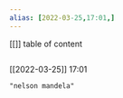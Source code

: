 ```yaml
---
alias: [2022-03-25,17:01,]
---
```

[[]]
table of content
```toc
```

[[2022-03-25]] 17:01

```query
"nelson mandela"
```